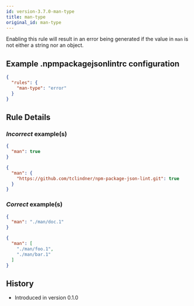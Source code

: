 ```yaml
---
id: version-3.7.0-man-type
title: man-type
original_id: man-type
---
```


Enabling this rule will result in an error being generated if the value in `man` is not either a string nor an object.

## Example .npmpackagejsonlintrc configuration

```json
{
  "rules": {
    "man-type": "error"
  }
}
```

## Rule Details

### *Incorrect* example(s)

```json
{
  "man": true
}
```

```json
{
  "man": {
    "https://github.com/tclindner/npm-package-json-lint.git": true
  }
}
```

### *Correct* example(s)

```json
{
  "man": "./man/doc.1"
}
```

```json
{
  "man": [
    "./man/foo.1",
    "./man/bar.1"
  ]
}
```

## History

* Introduced in version 0.1.0
